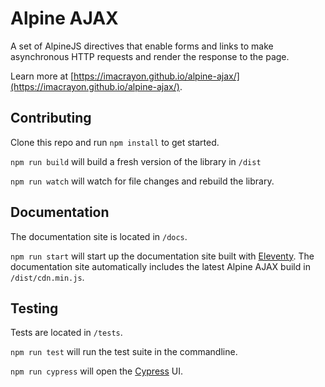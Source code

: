 # Alpine AJAX

A set of AlpineJS directives that enable forms and links to make asynchronous HTTP requests and render the response to the page.

Learn more at [https://imacrayon.github.io/alpine-ajax/](https://imacrayon.github.io/alpine-ajax/).

## Contributing

Clone this repo and run `npm install` to get started.

`npm run build` will build a fresh version of the library in `/dist`

`npm run watch` will watch for file changes and rebuild the library.

## Documentation

The documentation site is located in `/docs`.

`npm run start` will start up the documentation site built with [Eleventy](https://www.11ty.dev/). The documentation site automatically includes the latest Alpine AJAX build in `/dist/cdn.min.js`.

## Testing

Tests are located in `/tests`.

`npm run test` will run the test suite in the commandline.

`npm run cypress` will open the [Cypress](https://www.cypress.io/) UI.
